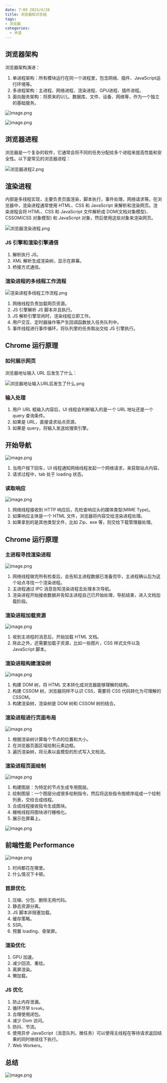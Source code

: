 ```yaml
---
date: 7:09 2023/4/28
title: 浏览器知识总结
tags:
- 浏览器
categories:
  - 术语
---
```

## 浏览器架构
浏览器架构演进：
1. 单进程架构：所有模块运行在同一个进程里，包含网络、插件、JavaScript运行环境等。
2. 多进程架构：主进程、网络进程、渲染进程、GPU进程、插件进程。
3. 面向服务架构：将原来的U儿、数据库、文件、设备、网络等，作为一个独立的基础服务。

![image.png](https://p9-juejin.byteimg.com/tos-cn-i-k3u1fbpfcp/348f1f51ccc343adbc7527941c2f6d3d~tplv-k3u1fbpfcp-watermark.image?)

![image.png](https://p3-juejin.byteimg.com/tos-cn-i-k3u1fbpfcp/d552a8f4168d4563ae7bf2bf887b9cbc~tplv-k3u1fbpfcp-watermark.image?)

## 浏览器进程
浏览器是一个复杂的软件，它通常会将不同的任务分配给多个进程来提高性能和安全性。以下是常见的浏览器进程：

![浏览器进程2.png](https://p6-juejin.byteimg.com/tos-cn-i-k3u1fbpfcp/c88135878f0149ffa3de72b9043d5f52~tplv-k3u1fbpfcp-watermark.image?)

## 渲染进程
内部是多线程实现，主要负责页面渲染，脚本执行，事件处理，网络请求等。在浏览器中，渲染进程通常使用 HTML、CSS 和 JavaScript 来解析和渲染网页。渲染进程会将 HTML、CSS 和 JavaScript 文件解析成 DOM(文档对象模型)、CSSOM(CSS 对象模型) 和 JavaScript 对象，然后使用这些对象来渲染网页。

![浏览器渲染进程.png](https://p3-juejin.byteimg.com/tos-cn-i-k3u1fbpfcp/b31a5c62170a46268265316e3000f744~tplv-k3u1fbpfcp-watermark.image?)

### JS 引擎和渲染引擎通信
1. 解析执行 JS。
2. XML 解析生成渲染树，显示在屏幕。
3. 桥接方式通信。

### 渲染进程的多线程工作流程

![渲染进程多线程工作流程.png](https://p6-juejin.byteimg.com/tos-cn-i-k3u1fbpfcp/41fbd685d61b4e8b9370b84b00b4f99f~tplv-k3u1fbpfcp-watermark.image?)

1. 网络线程负责加载网页资源。
2. JS 引擎解析 JS 脚本并且执行。
3. JS 解析引擎空闲时，渲染线程立即工作。
4. 用户交互、定时器操作等产生回调函数放入任务队列中。
5. 事件线程进行事件循环，将队列里的任务取出交给 JS 引擎执行。

## Chrome 运行原理
### 如何展示网页
浏览器地址输入 URL 后发生了什么：

![浏览器地址输入URL后发生了什么.png](https://p6-juejin.byteimg.com/tos-cn-i-k3u1fbpfcp/09e7cb2385a34a29ba82af355457b1ba~tplv-k3u1fbpfcp-watermark.image?)

### 输入处理
1. 用户 URL 框输入内容后，UI 线程会判断输入的是一个 URL 地址还是一个 query 查询条件。
2. 如果是 URL，直接请求站点资源。
3. 如果是 query，将输入发送给搜索引擎。

## 开始导航

![image.png](https://p6-juejin.byteimg.com/tos-cn-i-k3u1fbpfcp/f8ee77a67c7f4da8a5f1afc78b6f48e1~tplv-k3u1fbpfcp-watermark.image?)

1. 当用户按下回车，UI 线程通知网络线程发起一个网络请求，来获取站点内容。
2. 请求过程中，tab 处于 loading 状态。

### 读取响应

![image.png](https://p9-juejin.byteimg.com/tos-cn-i-k3u1fbpfcp/e24b648a5401443abc354f48e1d3099c~tplv-k3u1fbpfcp-watermark.image?)

1. 网络线程接收到 HTTP 响应后，先检查响应头的媒体类型(MIME Type)。
2. 如果响应主体是一个 HTML 文件，浏览器将内容交给渲染进程处理。
3. 如果拿到的是其他类型文件，比如 Zip、exe 等，则交给下载管理器处理。

## Chrome 运行原理
### 主进程寻找渲染进程

![image.png](https://p9-juejin.byteimg.com/tos-cn-i-k3u1fbpfcp/17f85764605e487084e35a25ca167014~tplv-k3u1fbpfcp-watermark.image?)

1. 网络线程做完所有检查后，会告知主进程数据已准备完毕，主进程确认后为这个站点寻找一个渲染进程。
2. 主进程通过 IPC 消息告知渲染进程去处理本次导航。
3. 渲染进程开始接收数据并告知主进程自己已开始处理，导航结束，进入文档加载阶段。

### 渲染进程加载资源

![image.png](https://p6-juejin.byteimg.com/tos-cn-i-k3u1fbpfcp/5b7fcba3bc364404ad1b6f50baa17b5d~tplv-k3u1fbpfcp-watermark.image?)

1. 收到主进程的消息后，开始加载 HTML 文档。
2. 除此之外，还需要加载子资源，比如一些图片，CSS 样式文件以及 JavaScript 脚本。

### 渲染进程构建渲染树

![image.png](https://p6-juejin.byteimg.com/tos-cn-i-k3u1fbpfcp/67c10f8ecb0c4376bb9470e48241bc42~tplv-k3u1fbpfcp-watermark.image?)

1. 构建 DOM 树，将 HTML 文本转化成浏览器能够理解的结构。
2. 构建 CSSOM 树，浏览器同样不认识 CSS，需要将 CSS 代码转化为可理解的 CSSOM。
3. 构建渲染树，渲染树是 DOM 树和 CSSOM 树的结合。

### 渲染进程进行页面布局

![image.png](https://p3-juejin.byteimg.com/tos-cn-i-k3u1fbpfcp/da0e147f92a34b68a0af5790fe536ec1~tplv-k3u1fbpfcp-watermark.image?)

1. 根据渲染树计算每个节点的位置和大小。
2. 在浏览器页面区域绘制元素边框。
3. 遍历渲染树，将元素以盒模型的形式写入文档流。

### 渲染进程页面绘制

![image.png](https://p1-juejin.byteimg.com/tos-cn-i-k3u1fbpfcp/db3c90a8ce2d4e818dd1b5b00a5735f3~tplv-k3u1fbpfcp-watermark.image?)

1. 构建图层：为特定的节点生成专用图层。
2. 绘制图层：一个图层分成很多绘制指令，然后将这些指令按顺序组成一个绘制列表，交给合成线程。
3. 合成线程接收指令生成图块。
4. 栅格线程将图块进行栅格化。
5. 展示在屏幕上。

![image.png](https://p9-juejin.byteimg.com/tos-cn-i-k3u1fbpfcp/de43d4fd93f64e77b67f83a96b47f5b1~tplv-k3u1fbpfcp-watermark.image?)

## 前端性能 Performance

![image.png](https://p3-juejin.byteimg.com/tos-cn-i-k3u1fbpfcp/dbdb43549c6d41a28a870e044e683205~tplv-k3u1fbpfcp-watermark.image?)

1. 时间都花在哪里。
2. 什么情况下卡顿。

### 首屏优化
1. 压缩、分包、删除无用代码。
2. 静态资源分离。
3. JS 脚本非阻塞加载。
4. 缓存策略。
5. SSR。
6. 预置 loading、骨架屏。

### 渲染优化
1. GPU 加速。
2. 减少回流、重绘。
3. 离屏渲染。
4. 懒加载。

### JS 优化
1. 防止内存泄漏。
2. 循环尽早 `break`。
3. 合理使用闭包。
4. 减少 Dom 访问。
5. 防抖、节流。
6. 使用异步 JavaScript（消息队列，微任务）可以使得主线程在等待请求返回结果的同时继续往下执行。
7. Web Workers。

## 总结

![image.png](https://p3-juejin.byteimg.com/tos-cn-i-k3u1fbpfcp/c44e408a1f554232b5ceaa40235ead6f~tplv-k3u1fbpfcp-watermark.image?)
